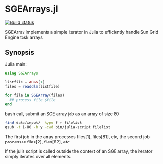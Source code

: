SGEArrays.jl
===========
[![Build Status](https://travis-ci.org/davidavdav/SGEArrays.jl.svg)](https://travis-ci.org/davidavdav/SGEArrays.jl)

SGEArray implements a simple iterator in Julia to efficiently handle Sun Grid Engine task arrays

Synopsis
--------

Julia main:

```julia
using SGEArrays

listfile = ARGS[1]
files = readdlm(listfile)

for file in SGEArray(files)
  ## process file $file 
end
```

bash call, submit an SGE array job as an array of size 80

```bash
find data/input/ -type f > filelist
qsub -t 1-80 -b y -cwd bin/julia-script filelist
```

The first job in the array processes files[1], files[81], etc, the second job processes files[2], files[82], etc.  

If the julia script is called outside the context of an SGE array, the iterator simply iterates over all elements. 


